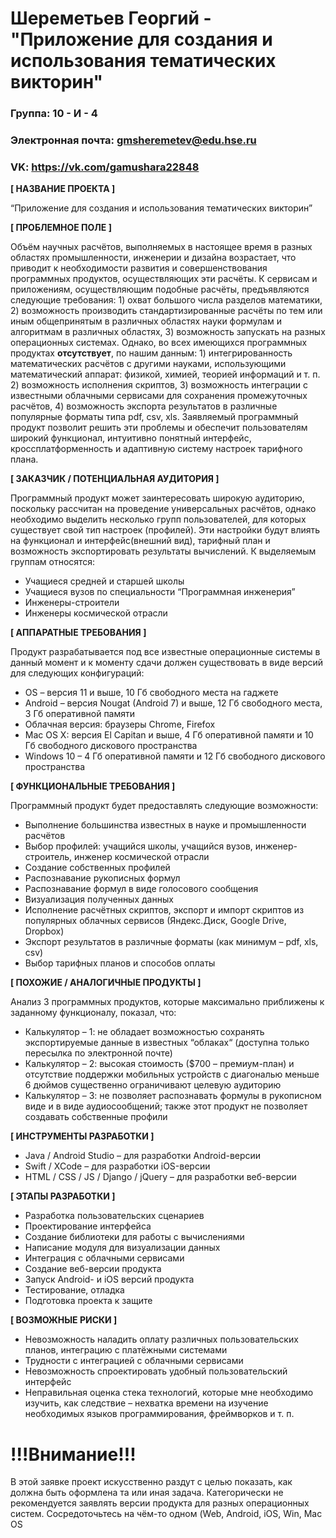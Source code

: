 # Шереметьев Георгий - "Приложение для создания и использования тематических викторин"

### Группа: 10 - И - 4
### Электронная почта: gmsheremetev@edu.hse.ru
### VK: https://vk.com/gamushara22848


**[ НАЗВАНИЕ ПРОЕКТА ]**

“Приложение для создания и использования тематических викторин”

**[ ПРОБЛЕМНОЕ ПОЛЕ ]**

Объём научных расчётов, выполняемых в настоящее время в разных областях промышленности, инженерии и дизайна возрастает, что приводит к необходимости развития и совершенствования программных продуктов, осуществляющих эти расчёты. К сервисам и приложениям, осуществляющим подобные расчёты, предъявляются следующие требования: 1) охват большого числа разделов математики, 2) возможность производить стандартизированные расчёты по тем или иным общепринятым в различных областях науки формулам и алгоритмам в различных областях, 3) возможность запускать на разных операционных системах. Однако, во всех имеющихся программных продуктах **отсутствует**, по нашим данным: 1) интегрированность математических расчётов с другими науками, использующими математический аппарат: физикой, химией, теорией информаций и т. п. 2) возможность исполнения скриптов, 3) возможность интеграции с известными облачными сервисами для сохранения промежуточных расчётов, 4) возможность экспорта результатов в различные популярные форматы типа pdf, csv, xls. Заявляемый программный продукт позволит решить эти проблемы и обеспечит пользователям широкий функционал, интуитивно понятный интерфейс, кроссплатформенность и адаптивную систему настроек тарифного плана. 

**[ ЗАКАЗЧИК / ПОТЕНЦИАЛЬНАЯ АУДИТОРИЯ ]**

Программный продукт может заинтересовать широкую аудиторию, поскольку рассчитан на проведение универсальных расчётов, однако необходимо выделить несколько групп пользователей, для которых существует свой тип настроек (профилей). Эти настройки будут влиять на функционал и интерфейс(внешний вид), тарифный план и возможность экспортировать результаты вычислений. К выделяемым группам относятся:

* Учащиеся средней и старшей школы
* Учащиеся вузов по специальности “Программная инженерия”
* Инженеры-строители
* Инженеры космической отрасли

**[ АППАРАТНЫЕ ТРЕБОВАНИЯ ]** 

Продукт разрабатывается под все известные операционные системы в данный момент и к моменту сдачи должен существовать в виде версий для следующих конфигураций:

* OS – версия 11 и выше, 10 Гб свободного места на гаджете
* Android – версия Nougat (Android 7) и выше, 12 Гб свободного места, 3 Гб оперативной памяти
* Облачная версия: браузеры Chrome, Firefox
* Mac OS X: версия El Capitan и выше, 4 Гб оперативной памяти и 10 Гб свободного дискового пространства
* Windows 10 – 4 Гб оперативной памяти и 12 Гб свободного дискового пространства 

**[ ФУНКЦИОНАЛЬНЫЕ ТРЕБОВАНИЯ ]**

Программный продукт будет предоставлять следующие возможности:
* Выполнение большинства известных в науке и промышленности расчётов 
* Выбор профилей: учащийся школы, учащийся вузов, инженер-строитель, инженер космической отрасли
* Создание собственных профилей 
* Распознавание рукописных формул
* Распознавание формул в виде голосового сообщения
* Визуализация полученных данных
* Исполнение расчётных скриптов, экспорт и импорт скриптов из популярных облачных сервисов 
  (Яндекс.Диск, Google Drive, Dropbox)
* Экспорт результатов в различные форматы (как минимум – pdf, xls, csv)
* Выбор тарифных планов и способов оплаты 

**[ ПОХОЖИЕ / АНАЛОГИЧНЫЕ ПРОДУКТЫ ]**

Анализ 3 программных продуктов, которые максимально приближены к заданному функционалу, показал, что:

* Калькулятор – 1: не обладает возможностью сохранять экспортируемые данные в известных “облаках“ (доступна только пересылка по электронной почте) 
*	Калькулятор – 2: высокая стоимость ($700 – премиум-план) и отсутствие поддержки мобильных устройств с диагональю меньше 6 дюймов существенно ограничивают целевую аудиторию
* Калькулятор – 3:  не позволяет распознавать формулы в рукописном виде и в виде аудиосообщений; также этот продукт не позволяет создавать собственные профили

**[ ИНСТРУМЕНТЫ РАЗРАБОТКИ ]**

*	Java / Android Studio – для разработки Android-версии
*	Swift / XCode – для разработки iOS-версии
*	HTML / CSS / JS / Django / jQuery – для разработки веб-версии

**[ ЭТАПЫ РАЗРАБОТКИ ]**

*	Разработка пользовательских сценариев
*	Проектирование интерфейса
*	Создание библиотеки для работы с вычислениями
*	Написание модуля для визуализации данных
*	Интеграция с облачными сервисами
*	Создание веб-версии продукта
*	Запуск Android- и iOS версий продукта
*	Тестирование, отладка
*	Подготовка проекта к защите

**[ ВОЗМОЖНЫЕ РИСКИ ]**

*	Невозможность наладить оплату различных пользовательских планов, интеграцию с платёжными системами
*	Трудности с интеграцией с облачными сервисами
*	Невозможность спроектировать удобный пользовательский интерфейс 
*	Неправильная оценка стека технологий, которые мне необходимо изучить, как следствие – нехватка времени на изучение    необходимых языков программирования, фреймворков и т. п.

# !!!Внимание!!!
В этой заявке проект искусственно раздут с целью показать, как должна быть оформлена та или иная задача. Категорически не рекомендуется заявлять версии продукта для разных операционных систем. Сосредоточьтесь на чём-то одном (Web, Android, iOS, Win, Mac OS 
